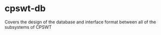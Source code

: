 # cpswt-db
Covers the design of the database and interface format between all of the subsystems of CPSWT
